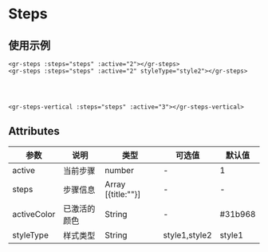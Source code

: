 
# Steps

## 使用示例
<template>
  <div style="padding:10px 0">
    <div style="margin-bottom:10px">
      <gr-steps :steps="steps" :active="1"></gr-steps>
    </div>
     <div style="margin-bottom:10px">
     <div>style2</div>
      <gr-steps :steps="steps" :active="2" styleType="style2"></gr-steps>
    </div>
  </div>
</template>

 ```vue
 <gr-steps :steps="steps" :active="2"></gr-steps>
 <gr-steps :steps="steps" :active="2" styleType="style2"></gr-steps>
 ```


<div style="padding:10px 0">
    <div style="margin-bottom:10px">
      <gr-steps-vertical :steps="steps" :active="3"></gr-steps-vertical>
    </div>
</div>

 ```vue
<gr-steps-vertical :steps="steps" :active="3"></gr-steps-vertical>
 ```

## Attributes
| 参数        | 说明           | 类型    | 可选值                  | 默认值 |
| ---------- | ------------- | ------ | ---------------------- | ----- |
| active     | 当前步骤        | number  |         -     | 1 |
| steps      | 步骤信息   | Array [{title:""}] | -     | - |
| activeColor  | 已激活的颜色   | String | -                    | #31b968  |
| styleType    | 样式类型   | String | style1,style2               | style1  |

<script>
  export default {
    data(){
      return {
        steps:[{title:"步骤1"},{title:"步骤2"},{title:"步骤3"},{title:"步骤4"}]
      }
    }
  };
</script>